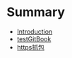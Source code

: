 # Summary

* [Introduction](README.md)
* [testGitBook](testgitbook.md)
* [https抓包](httpszhua-bao.md)

